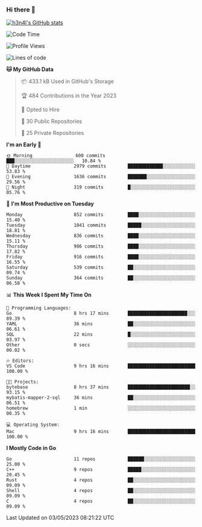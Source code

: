 ### Hi there 👋

[![h3n4l's GitHub stats](https://github-readme-stats.vercel.app/api?username=h3n4l&count_private=true&show_icons=true&theme=radical)](https://github.com/h3n4l/github-readme-stats)

<!--START_SECTION:waka-->
![Code Time](http://img.shields.io/badge/Code%20Time-1%2C192%20hrs%207%20mins-blue)

![Profile Views](http://img.shields.io/badge/Profile%20Views-4-blue)

![Lines of code](https://img.shields.io/badge/From%20Hello%20World%20I%27ve%20Written-2.9%20million%20lines%20of%20code-blue)

**🐱 My GitHub Data** 

> 📦 433.1 kB Used in GitHub's Storage 
 > 
> 🏆 484 Contributions in the Year 2023
 > 
> 💼 Opted to Hire
 > 
> 📜 30 Public Repositories 
 > 
> 🔑 25 Private Repositories 
 > 
**I'm an Early 🐤** 

```text
🌞 Morning                600 commits         ███░░░░░░░░░░░░░░░░░░░░░░   10.84 % 
🌆 Daytime                2979 commits        █████████████░░░░░░░░░░░░   53.83 % 
🌃 Evening                1636 commits        ███████░░░░░░░░░░░░░░░░░░   29.56 % 
🌙 Night                  319 commits         █░░░░░░░░░░░░░░░░░░░░░░░░   05.76 % 
```
📅 **I'm Most Productive on Tuesday** 

```text
Monday                   852 commits         ████░░░░░░░░░░░░░░░░░░░░░   15.40 % 
Tuesday                  1041 commits        █████░░░░░░░░░░░░░░░░░░░░   18.81 % 
Wednesday                836 commits         ████░░░░░░░░░░░░░░░░░░░░░   15.11 % 
Thursday                 986 commits         ████░░░░░░░░░░░░░░░░░░░░░   17.82 % 
Friday                   916 commits         ████░░░░░░░░░░░░░░░░░░░░░   16.55 % 
Saturday                 539 commits         ██░░░░░░░░░░░░░░░░░░░░░░░   09.74 % 
Sunday                   364 commits         ██░░░░░░░░░░░░░░░░░░░░░░░   06.58 % 
```


📊 **This Week I Spent My Time On** 

```text
💬 Programming Languages: 
Go                       8 hrs 17 mins       ██████████████████████░░░   89.39 % 
YAML                     36 mins             ██░░░░░░░░░░░░░░░░░░░░░░░   06.61 % 
SQL                      22 mins             █░░░░░░░░░░░░░░░░░░░░░░░░   03.97 % 
Other                    0 secs              ░░░░░░░░░░░░░░░░░░░░░░░░░   00.02 % 

🔥 Editors: 
VS Code                  9 hrs 16 mins       █████████████████████████   100.00 % 

🐱‍💻 Projects: 
bytebase                 8 hrs 37 mins       ███████████████████████░░   93.15 % 
mybatis-mapper-2-sql     36 mins             ██░░░░░░░░░░░░░░░░░░░░░░░   06.51 % 
homebrew                 1 min               ░░░░░░░░░░░░░░░░░░░░░░░░░   00.35 % 

💻 Operating System: 
Mac                      9 hrs 16 mins       █████████████████████████   100.00 % 
```

**I Mostly Code in Go** 

```text
Go                       11 repos            ██████░░░░░░░░░░░░░░░░░░░   25.00 % 
C++                      9 repos             █████░░░░░░░░░░░░░░░░░░░░   20.45 % 
Rust                     4 repos             ██░░░░░░░░░░░░░░░░░░░░░░░   09.09 % 
Shell                    4 repos             ██░░░░░░░░░░░░░░░░░░░░░░░   09.09 % 
C                        4 repos             ██░░░░░░░░░░░░░░░░░░░░░░░   09.09 % 
```




 Last Updated on 03/05/2023 08:21:22 UTC
<!--END_SECTION:waka-->

